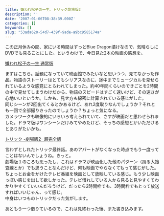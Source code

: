 ```yaml
---
title: 嫌われ松子の一生、トリック劇場版2
description: ''
date: '2007-01-06T08:38:39.000Z'
categories: []
keywords: []
slug: "53ada620-54d7-439f-9ade-a9bc9585174a"
---
```

この正月休みの間、家にいる時間はずっとBlue Dragon漬けなので、気晴らしにDVDでも見ることにした。というわけで、今日見た2本の映画の感想を。

[嫌われ松子の一生 通常版](http://www.amazon.co.jp/exec/obidos/ASIN/B000HRMEYG/sixapart-vox1-22 "嫌われ松子の一生 通常版")

まずはこちら。話題になっていて映画館でみたいなと思いつつ、見てなかった作品。物語のストーリーはとてもシリアスなのに、途中までミュージカルを見せられているような感覚にとらわれてしまった。約40年間くらいのできごとを2時間の中で見せてしまうわけだから、物語のスピードはすごく速いけど、その速さが心地いいというか。しかも、見せ方も綿密に計算されている感じがした。  
同じシーンが2回出てくるとかあるけど、あれ2度取りなんでしょうか？それとも一回で全部撮りきったのでしょうか？ちょっと気になる。  
カメラワークも映像的にいろいろ考えられていて、さすが映画だと思わせられました。ドラマ版はワンシーンだけみてやめたけど、そっちの感想とかいただけるとありがたいかも。

[トリック -劇場版2- 超完全版](http://www.amazon.co.jp/exec/obidos/ASIN/B000I8ONAC/sixapart-vox1-22 "トリック -劇場版2- 超完全版")

言わずとしれたトリック最終話。あのアパートがなくなった時点でもう一度ってことはないんでしょうね。きっと。  
劇場版１のころも思ったし、これはドラマが映画化した他のパターン（踊る大捜査線とか）でも思うことなんだけど、何も映画でやらなくてもって感じがした。ちょっとお金をかけたテレビ番組を映画として放映している感じ。もう少し映画っぽい感じを出して欲しかった。テレビ慣れしている人から見ると見やすくてわかりやすくていいんだろうけど、だったら2時間枠でも、3時間枠でもとって放送すればいいじゃん、って感じ。  
中身はいつものトリックだった気がします。

あともう一つ借りているので、これは見終わった後、また書き込みます。